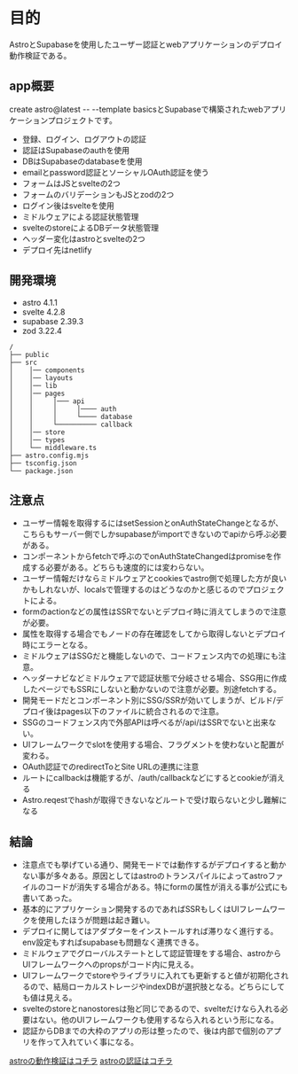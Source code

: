 # 目的

AstroとSupabaseを使用したユーザー認証とwebアプリケーションのデプロイ動作検証である。

## app概要

create astro@latest -- --template basicsとSupabaseで構築されたwebアプリケーションプロジェクトです。

- 登録、ログイン、ログアウトの認証
- 認証はSupabaseのauthを使用
- DBはSupabaseのdatabaseを使用
- emailとpassword認証とソーシャルOAuth認証を使う
- フォームはJSとsvelteの2つ
- フォームのバリデーションもJSとzodの2つ
- ログイン後はsvelteを使用
- ミドルウェアによる認証状態管理
- svelteのstoreによるDBデータ状態管理
- ヘッダー変化はastroとsvelteの2つ
- デプロイ先はnetlify

## 開発環境

- astro 4.1.1
- svelte 4.2.8
- supabase 2.39.3
- zod 3.22.4

```text
/ 
├── public 
├── src
│    │── components
│    │── layouts
│    │── lib
│    │── pages
│    │     │─── api
│    │     │     │──── auth
│    │     │     └──── database
│    │     └────────── callback
│    │── store
│    │── types
│    └── middleware.ts
├── astro.config.mjs
├── tsconfig.json
└── package.json
```

## 注意点

- ユーザー情報を取得するにはsetSessionとonAuthStateChangeとなるが、こちらもサーバー側でしかsupabaseがimportできないのでapiから呼ぶ必要がある。
- コンポーネントからfetchで呼ぶのでonAuthStateChangedはpromiseを作成する必要がある。どちらも速度的には変わらない。
- ユーザー情報だけならミドルウェアとcookiesでastro側で処理した方が良いかもしれないが、localsで管理するのはどうなのかと感じるのでプロジェクトによる。
- formのactionなどの属性はSSRでないとデプロイ時に消えてしまうので注意が必要。
- 属性を取得する場合でもノードの存在確認をしてから取得しないとデプロイ時にエラーとなる。
- ミドルウェアはSSGだと機能しないので、コードフェンス内での処理にも注意。
- ヘッダーナビなどミドルウェアで認証状態で分岐させる場合、SSG用に作成したページでもSSRにしないと動かないので注意が必要。別途fetchする。
- 開発モードだとコンポーネント別にSSG/SSRが効いてしまうが、ビルド/デプロイ後はpages以下のファイルに統合されるので注意。
- SSGのコードフェンス内で外部APIは呼べるが/api/はSSRでないと出来ない。
- UIフレームワークでslotを使用する場合、フラグメントを使わないと配置が変わる。
- OAuth認証でのredirectToとSite URLの連携に注意
- ルートにcallbackは機能するが、/auth/callbackなどにするとcookieが消える
- Astro.reqestでhashが取得できないなどルートで受け取らないと少し難解になる

## 結論

- 注意点でも挙げている通り、開発モードでは動作するがデプロイすると動かない事が多々ある。原因としてはastroのトランスパイルによってastroファイルのコードが消失する場合がある。特にformの属性が消える事が公式にも書いてあった。
- 基本的にアプリケーション開発するのであればSSRもしくはUIフレームワークを使用したほうが問題は起き難い。
- デプロイに関してはアダプターをインストールすれば滞りなく進行する。env設定もすればsupabaseも問題なく連携できる。
- ミドルウェアでグローバルステートとして認証管理をする場合、astroからUIフレームワークへのpropsがコード内に見える。
- UIフレームワークでstoreやライブラリに入れても更新すると値が初期化されるので、結局ローカルストレージやindexDBが選択肢となる。どちらにしても値は見える。
- svelteのstoreとnanostoresは殆ど同じであるので、svelteだけなら入れる必要はない。他のUIフレームワークも使用するなら入れるという形になる。
- 認証からDBまでの大枠のアプリの形は整ったので、後は内部で個別のアプリを作って入れていく事になる。

[astroの動作検証はコチラ](https://github.com/k-gitest/astro-basic-ui-operation)
[astroの認証はコチラ](https://github.com/k-gitest/astro-supa-auth)